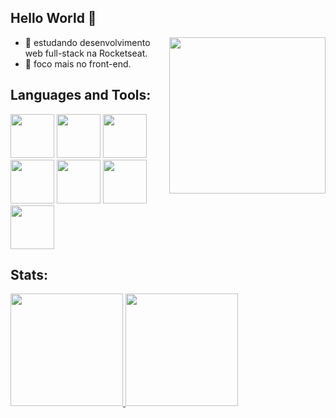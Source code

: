 ## Hello World 👋

<!--
**Michelle-Laignier/Michelle-Laignier** is a ✨ _special_ ✨ repository because its `README.md` (this file) appears on your GitHub profile.

Here are some ideas to get you started:

- 🔭 I’m currently working on ...
- 🌱 I’m currently learning ...
- 👯 I’m looking to collaborate on ...
- 🤔 I’m looking for help with ...
- 💬 Ask me about ...
- 📫 How to reach me: ...
- 😄 Pronouns: ...
- ⚡ Fun fact: ...

-->
<img src="https://media.giphy.com/media/v1.Y2lkPTc5MGI3NjExa2R5N2JrN2JjYnJ1ODNodzdpcm4xcm9iNnE5NG10czV5bzF3bnV5NiZlcD12MV9pbnRlcm5hbF9naWZfYnlfaWQmY3Q9Zw/7NoNw4pMNTvgc/giphy.gif" width="250" align="right" />

- 🌱 estudando desenvolvimento web full-stack na Rocketseat.
- 🌱 foco mais no front-end.

## Languages and Tools:
<div>
  <img src="https://cdn.jsdelivr.net/gh/devicons/devicon/icons/html5/html5-original.svg" width="70" />
  <img src="https://cdn.jsdelivr.net/gh/devicons/devicon/icons/css3/css3-original.svg" width="70"  />
  <img src="https://cdn.jsdelivr.net/gh/devicons/devicon/icons/javascript/javascript-original.svg" width="70" />
  <img src="https://cdn.jsdelivr.net/gh/devicons/devicon/icons/react/react-original.svg" width="70"  />
  <img src="https://cdn.jsdelivr.net/gh/devicons/devicon/icons/nodejs/nodejs-original.svg" width="70" />        
  <img src="https://cdn.jsdelivr.net/gh/devicons/devicon/icons/git/git-original.svg" width="70" />
  <img src="https://cdn.jsdelivr.net/gh/devicons/devicon/icons/vscode/vscode-original.svg" width="70" /> 
</div>

## Stats:
<div>
<a href="https://github.com/Michelle-Laignier">
<img loading="lazy" height="180em" src="https://github-readme-stats.vercel.app/api/top-langs/?username=Michelle-Laignier&layout=compact&langs_count=7&theme=dracula"/>
<img loading="lazy" height="180em" src="https://github-readme-stats.vercel.app/api?username=Michelle-Laignier&show_icons=true&theme=dracula&include_all_commits=true&count_private=true"/>
</div>
